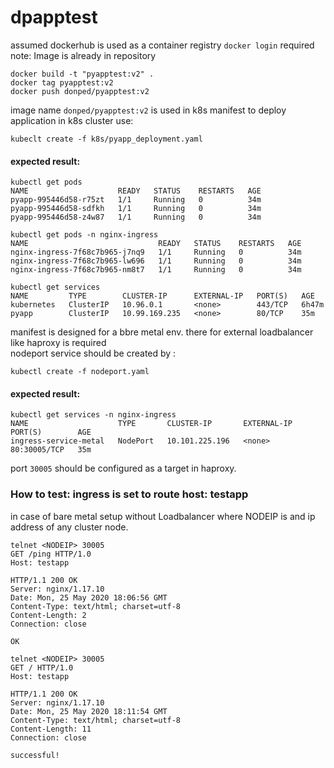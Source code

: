 # dpapptest

assumed dockerhub is used as a container registry `docker login` required  
  note: Image is already in repository
```
docker build -t "pyapptest:v2" .
docker tag pyapptest:v2 
docker push donped/pyapptest:v2
```
image name `donped/pyapptest:v2` is used in k8s manifest to deploy application in k8s cluster use:
```
kubeclt create -f k8s/pyapp_deployment.yaml
```

#### expected result: 
```
kubectl get pods
NAME                    READY   STATUS    RESTARTS   AGE
pyapp-995446d58-r75zt   1/1     Running   0          34m
pyapp-995446d58-sdfkh   1/1     Running   0          34m
pyapp-995446d58-z4w87   1/1     Running   0          34m
```
```
kubectl get pods -n nginx-ingress
NAME                             READY   STATUS    RESTARTS   AGE
nginx-ingress-7f68c7b965-j7nq9   1/1     Running   0          34m
nginx-ingress-7f68c7b965-lw696   1/1     Running   0          34m
nginx-ingress-7f68c7b965-nm8t7   1/1     Running   0          34m
```
```
kubectl get services
NAME         TYPE        CLUSTER-IP      EXTERNAL-IP   PORT(S)   AGE
kubernetes   ClusterIP   10.96.0.1       <none>        443/TCP   6h47m
pyapp        ClusterIP   10.99.169.235   <none>        80/TCP    35m
```
manifest is designed for a bbre metal env. there for external loadbalancer like haproxy is required  
nodeport service should be created by :
```
kubectl create -f nodeport.yaml
```

#### expected result: 
```
kubectl get services -n nginx-ingress
NAME                    TYPE       CLUSTER-IP       EXTERNAL-IP   PORT(S)        AGE
ingress-service-metal   NodePort   10.101.225.196   <none>        80:30005/TCP   35m
```
port `30005` should be configured as a target in haproxy.

### How to test: ingress is set to route host: testapp
in case of bare metal setup without Loadbalancer where NODEIP is and ip address of any cluster node.
``` 
telnet <NODEIP> 30005
GET /ping HTTP/1.0
Host: testapp
```
  
```
HTTP/1.1 200 OK
Server: nginx/1.17.10
Date: Mon, 25 May 2020 18:06:56 GMT
Content-Type: text/html; charset=utf-8
Content-Length: 2
Connection: close

OK
```
  
``` 
telnet <NODEIP> 30005
GET / HTTP/1.0
Host: testapp
```
  
```
HTTP/1.1 200 OK
Server: nginx/1.17.10
Date: Mon, 25 May 2020 18:11:54 GMT
Content-Type: text/html; charset=utf-8
Content-Length: 11
Connection: close

successful!
```
